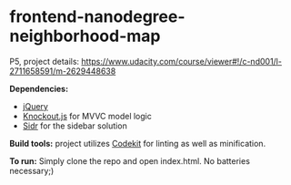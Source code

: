 # frontend-nanodegree-neighborhood-map
P5, project details: https://www.udacity.com/course/viewer#!/c-nd001/l-2711658591/m-2629448638

**Dependencies:**
+ [jQuery](https://jquery.com/)
+ [Knockout.js](http://knockoutjs.com/) for MVVC model logic
+ [Sidr](http://www.berriart.com/sidr/) for the sidebar solution

**Build tools:** project utilizes [Codekit](https://incident57.com/codekit/) for linting as well as minification.

**To run:**
Simply clone the repo and open index.html. No batteries necessary;)
